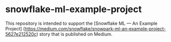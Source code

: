 # snowflake-ml-example-project

This repository is intended to support the [Snowflake ML — An Example Project]
(https://medium.com/snowflake/snowpark-ml-an-example-project-5627e212520c) story
that is published on Medium.

